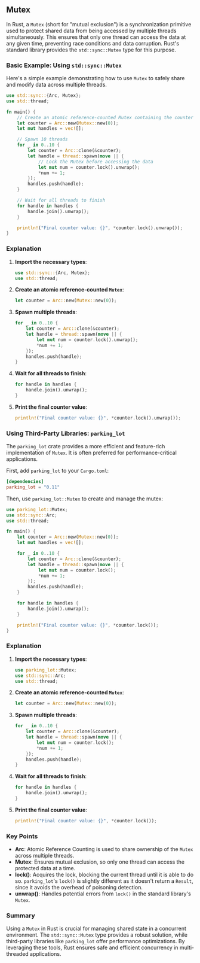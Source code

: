 
## Mutex
In Rust, a `Mutex` (short for "mutual exclusion") is a synchronization primitive used to protect shared data from being accessed by multiple threads simultaneously. This ensures that only one thread can access the data at any given time, preventing race conditions and data corruption. Rust's standard library provides the `std::sync::Mutex` type for this purpose.

### Basic Example: Using `std::sync::Mutex`

Here's a simple example demonstrating how to use `Mutex` to safely share and modify data across multiple threads.

```rust
use std::sync::{Arc, Mutex};
use std::thread;

fn main() {
    // Create an atomic reference-counted Mutex containing the counter
    let counter = Arc::new(Mutex::new(0));
    let mut handles = vec![];

    // Spawn 10 threads
    for _ in 0..10 {
        let counter = Arc::clone(&counter);
        let handle = thread::spawn(move || {
            // Lock the Mutex before accessing the data
            let mut num = counter.lock().unwrap();
            *num += 1;
        });
        handles.push(handle);
    }

    // Wait for all threads to finish
    for handle in handles {
        handle.join().unwrap();
    }

    println!("Final counter value: {}", *counter.lock().unwrap());
}
```

### Explanation

1. **Import the necessary types**:
   ```rust
   use std::sync::{Arc, Mutex};
   use std::thread;
   ```

2. **Create an atomic reference-counted `Mutex`**:
   ```rust
   let counter = Arc::new(Mutex::new(0));
   ```

3. **Spawn multiple threads**:
   ```rust
   for _ in 0..10 {
       let counter = Arc::clone(&counter);
       let handle = thread::spawn(move || {
           let mut num = counter.lock().unwrap();
           *num += 1;
       });
       handles.push(handle);
   }
   ```

4. **Wait for all threads to finish**:
   ```rust
   for handle in handles {
       handle.join().unwrap();
   }
   ```

5. **Print the final counter value**:
   ```rust
   println!("Final counter value: {}", *counter.lock().unwrap());
   ```

### Using Third-Party Libraries: `parking_lot`

The `parking_lot` crate provides a more efficient and feature-rich implementation of `Mutex`. It is often preferred for performance-critical applications.

First, add `parking_lot` to your `Cargo.toml`:

```toml
[dependencies]
parking_lot = "0.11"
```

Then, use `parking_lot::Mutex` to create and manage the mutex:

```rust
use parking_lot::Mutex;
use std::sync::Arc;
use std::thread;

fn main() {
    let counter = Arc::new(Mutex::new(0));
    let mut handles = vec![];

    for _ in 0..10 {
        let counter = Arc::clone(&counter);
        let handle = thread::spawn(move || {
            let mut num = counter.lock();
            *num += 1;
        });
        handles.push(handle);
    }

    for handle in handles {
        handle.join().unwrap();
    }

    println!("Final counter value: {}", *counter.lock());
}
```

### Explanation

1. **Import the necessary types**:
   ```rust
   use parking_lot::Mutex;
   use std::sync::Arc;
   use std::thread;
   ```

2. **Create an atomic reference-counted `Mutex`**:
   ```rust
   let counter = Arc::new(Mutex::new(0));
   ```

3. **Spawn multiple threads**:
   ```rust
   for _ in 0..10 {
       let counter = Arc::clone(&counter);
       let handle = thread::spawn(move || {
           let mut num = counter.lock();
           *num += 1;
       });
       handles.push(handle);
   }
   ```

4. **Wait for all threads to finish**:
   ```rust
   for handle in handles {
       handle.join().unwrap();
   }
   ```

5. **Print the final counter value**:
   ```rust
   println!("Final counter value: {}", *counter.lock());
   ```

### Key Points

- **Arc**: Atomic Reference Counting is used to share ownership of the `Mutex` across multiple threads.
- **Mutex**: Ensures mutual exclusion, so only one thread can access the protected data at a time.
- **lock()**: Acquires the lock, blocking the current thread until it is able to do so. `parking_lot`'s `lock()` is slightly different as it doesn't return a `Result`, since it avoids the overhead of poisoning detection.
- **unwrap()**: Handles potential errors from `lock()` in the standard library's `Mutex`.

### Summary

Using a `Mutex` in Rust is crucial for managing shared state in a concurrent environment. The `std::sync::Mutex` type provides a robust solution, while third-party libraries like `parking_lot` offer performance optimizations. By leveraging these tools, Rust ensures safe and efficient concurrency in multi-threaded applications.